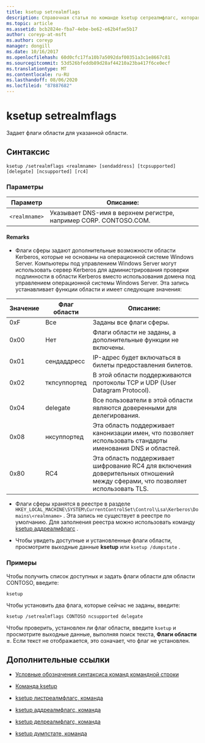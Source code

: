 ```yaml
---
title: ksetup setrealmflags
description: Справочная статья по команде ksetup сетреалмфлагс, которая задает флаги области для указанной области.
ms.topic: article
ms.assetid: bcb2824e-fba7-4ebe-be62-e62b4fae5b17
author: coreyp-at-msft
ms.author: coreyp
manager: dongill
ms.date: 10/16/2017
ms.openlocfilehash: 60d0cfc17fa10b7a5092daf00351a3c1e8667c81
ms.sourcegitcommit: 53d526bfeddb89d28af44210a23ba417f6ce0ecf
ms.translationtype: MT
ms.contentlocale: ru-RU
ms.lasthandoff: 08/06/2020
ms.locfileid: "87887682"
---
```

# <a name="ksetup-setrealmflags"></a>ksetup setrealmflags

Задает флаги области для указанной области.

## <a name="syntax"></a>Синтаксис

```
ksetup /setrealmflags <realmname> [sendaddress] [tcpsupported] [delegate] [ncsupported] [rc4]
```

### <a name="parameters"></a>Параметры

| Параметр | Описание: |
| --------- | ----------- |
| `<realmname>` | Указывает DNS-имя в верхнем регистре, например CORP. CONTOSO.COM. |

#### <a name="remarks"></a>Remarks

- Флаги сферы задают дополнительные возможности области Kerberos, которые не основаны на операционной системе Windows Server. Компьютеры под управлением Windows Server могут использовать сервер Kerberos для администрирования проверки подлинности в области Kerberos вместо использования домена под управлением операционной системы Windows Server. Эта запись устанавливает функции области и имеет следующие значения:

| Значение | Флаг области | Описание: |
| ----- | ---------- | ----------- |
| 0xF | Все | Заданы все флаги сферы. |
| 0x00 | Нет | Флаги области не заданы, а дополнительные функции не включены. |
| 0x01 | сендаддресс | IP-адрес будет включаться в билеты предоставления билетов. |
| 0x02 | ткпсуппортед | В этой области поддерживаются протоколы TCP и UDP (User Datagram Protocol). |
| 0x04 | delegate | Все пользователи в этой области являются доверенными для делегирования. |
| 0x08 | нксуппортед | Эта область поддерживает канонизации имен, что позволяет использовать стандарты именования DNS и областей. |
| 0x80 | RC4 | Эта область поддерживает шифрование RC4 для включения доверительных отношений между сферами, что позволяет использовать TLS. |

- Флаги сферы хранятся в реестре в разделе `HKEY_LOCAL_MACHINE\SYSTEM\CurrentControlSet\Control\Lsa\Kerberos\Domains\<realmname>` . Эта запись не существует в реестре по умолчанию. Для заполнения реестра можно использовать команду [ksetup аддреалмфлагс](ksetup-addrealmflags.md) .

- Чтобы увидеть доступные и установленные флаги области, просмотрите выходные данные **ksetup** или `ksetup /dumpstate` .

### <a name="examples"></a>Примеры

Чтобы получить список доступных и задать флаги области для области CONTOSO, введите:

```
ksetup
```

Чтобы установить два флага, которые сейчас не заданы, введите:

```
ksetup /setrealmflags CONTOSO ncsupported delegate
```

Чтобы проверить, установлен ли флаг области, введите `ksetup` и просмотрите выходные данные, выполняя поиск текста, **Флаги области =**. Если текст не отображается, это означает, что флаг не установлен.

## <a name="additional-references"></a>Дополнительные ссылки

- [Условные обозначения синтаксиса команд командной строки](command-line-syntax-key.md)

- [Команда ksetup](ksetup.md)

- [ksetup листреалмфлагс, команда](ksetup-listrealmflags.md)

- [ksetup аддреалмфлагс, команда](ksetup-addrealmflags.md)

- [ksetup делреалмфлагс, команда](ksetup-delrealmflags.md)

- [ksetup думпстате, команда](ksetup-dumpstate.md)
